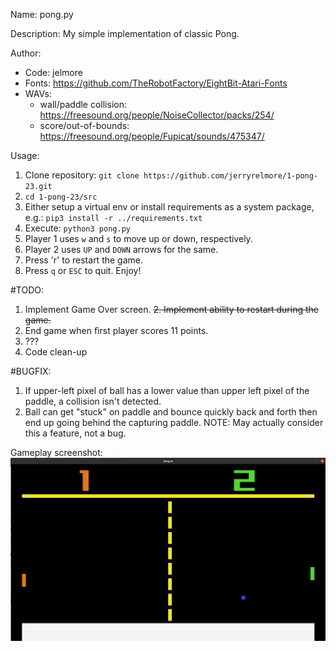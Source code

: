 Name: pong.py

Description: My simple implementation of classic Pong.

Author: 
  - Code: jelmore
  - Fonts: https://github.com/TheRobotFactory/EightBit-Atari-Fonts
  - WAVs: 
    - wall/paddle collision: https://freesound.org/people/NoiseCollector/packs/254/
    - score/out-of-bounds: https://freesound.org/people/Fupicat/sounds/475347/

Usage:
  1. Clone repository: `git clone https://github.com/jerryrelmore/1-pong-23.git`
  2. `cd 1-pong-23/src`
  3. Either setup a virtual env or install requirements as a system package, e.g.: `pip3 install -r ../requirements.txt`
  4. Execute: `python3 pong.py`
  5. Player 1 uses `w` and `s` to move up or down, respectively.
  6. Player 2 uses `UP` and `DOWN` arrows for the same.
  7. Press 'r' to restart the game.
  8. Press `q` or `ESC` to quit.
Enjoy!

#TODO:
  1. Implement Game Over screen.
  ~~2. Implement ability to restart during the game.~~
  3. End game when first player scores 11 points.
  4. ???
  5. Code clean-up

#BUGFIX:
  1. If upper-left pixel of ball has a lower value than upper left pixel of the paddle, a collision isn't detected.
  2. Ball can get "stuck" on paddle and bounce quickly back and forth then end up going behind the capturing paddle. NOTE:
     May actually consider this a feature, not a bug.

Gameplay screenshot:
![Gameplay Screenshot](/src/data/images/gameplay_screen.png?raw=true "Gamplay")
